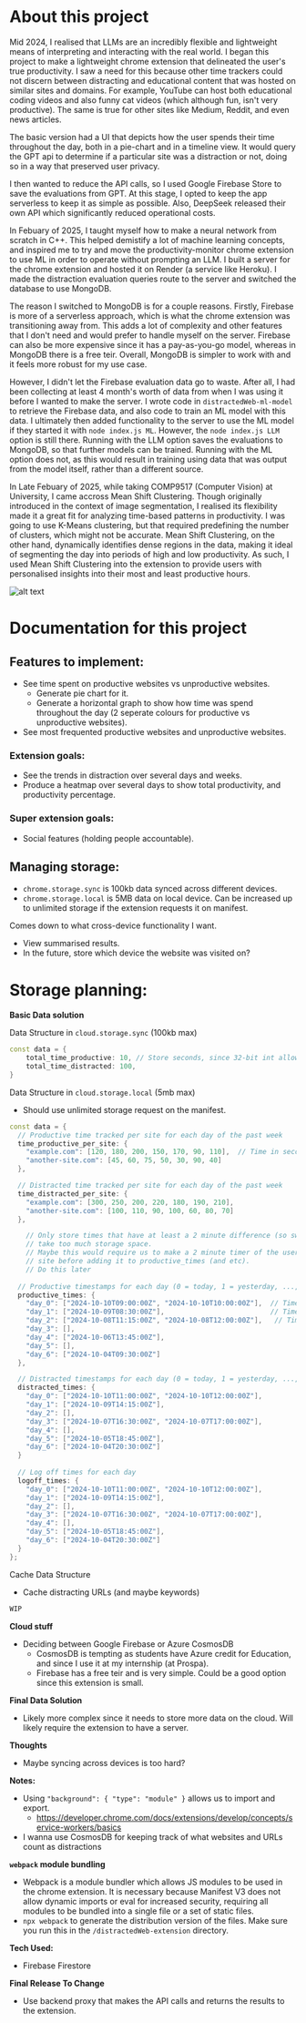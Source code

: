 # About this project

Mid 2024, I realised that LLMs are an incredibly flexible and lightweight means of interpreting and interacting with the real world. I began this project to make a lightweight chrome extension that delineated the user's true productivity. I saw a need for this because other time trackers could not discern between distracting and educational content that was hosted on similar sites and domains. For example, YouTube can host both educational coding videos and also funny cat videos (which although fun, isn't very productive). The same is true for other sites like Medium, Reddit, and even news articles. 

The basic version had a UI that depicts how the user spends their time throughout the day, both in a pie-chart and in a timeline view. It would query the GPT api to determine if a particular site was a distraction or not, doing so in a way that preserved user privacy.

I then wanted to reduce the API calls, so I used Google Firebase Store to save the evaluations from GPT. At this stage, I opted to keep the app serverless to keep it as simple as possible. Also, DeepSeek released their own API which significantly reduced operational costs.

In Febuary of 2025, I taught myself how to make a neural network from scratch in C++. This helped demistify a lot of machine learning concepts, and inspired me to try and move the productivity-monitor chrome extension to use ML in order to operate without prompting an LLM. I built a server for the chrome extension and hosted it on Render (a service like Heroku). I made the distraction evaluation queries route to the server and switched the database to use MongoDB. 

The reason I switched to MongoDB is for a couple reasons. Firstly, Firebase is more of a serverless approach, which is what the chrome extension was transitioning away from. This adds a lot of complexity and other features that I don't need and would prefer to handle myself on the server. Firebase can also be more expensive since it has a pay-as-you-go model, whereas in MongoDB there is a free teir. Overall, MongoDB is simpler to work with and it feels more robust for my use case.

However, I didn't let the Firebase evaluation data go to waste. After all, I had been collecting at least 4 month's worth of data from when I was using it before I wanted to make the server. I wrote code in `distractedWeb-ml-model` to retrieve the Firebase data, and also code to train an ML model with this data. I ultimately then added functionality to the server to use the ML model if they started it with `node index.js ML`. However, the `node index.js LLM` option is still there. Running with the LLM option saves the evaluations to MongoDB, so that further models can be trained. Running with the ML option does not, as this would result in training using data that was output from the model itself, rather than a different source.  

In Late Febuary of 2025, while taking COMP9517 (Computer Vision) at University, I came accross Mean Shift Clustering. Though originally introduced in the context of image segmentation, I realised its flexibility made it a great fit for analyzing time-based patterns in productivity. I was going to use K-Means clustering, but that required predefining the number of clusters, which might not be accurate. Mean Shift Clustering, on the other hand, dynamically identifies dense regions in the data, making it ideal of segmenting the day into periods of high and low productivity. As such, I used Mean Shift Clustering into the extension to provide users with personalised insights into their most and least productive hours.

![alt text](readme-media/image.png)

# Documentation for this project

## Features to implement:

- See time spent on productive websites vs unproductive websites.
    - Generate pie chart for it.
    - Generate a horizontal graph to show how time was spend throughout the day (2 seperate colours for productive vs unproductive websites).
- See most frequented productive websites and unproductive websites.

### Extension goals:
- See the trends in distraction over several days and weeks. 
- Produce a heatmap over several days to show total productivity, and productivity percentage.

### Super extension goals:
- Social features (holding people accountable).

## Managing storage:
- `chrome.storage.sync` is 100kb data synced across different devices.
- `chrome.storage.local` is 5MB data on local device. Can be increased up to unlimited storage if the extension requests it on manifest.

Comes down to what cross-device functionality I want.
- View summarised results.
- In the future, store which device the website was visited on?

# Storage planning:

**Basic Data solution**

Data Structure in `cloud.storage.sync` (100kb max)

```cpp
const data = {
	total_time_productive: 10, // Store seconds, since 32-bit int allows for 68 yrs max.
	total_time_distracted: 100,
}
```

Data Structure in `cloud.storage.local` (5mb max)

- Should use unlimited storage request on the manifest.

```cpp
const data = {
  // Productive time tracked per site for each day of the past week
  time_productive_per_site: {
    "example.com": [120, 180, 200, 150, 170, 90, 110],  // Time in seconds for each day (0 = today, 6 = 6 days ago)
    "another-site.com": [45, 60, 75, 50, 30, 90, 40]
  },

  // Distracted time tracked per site for each day of the past week
  time_distracted_per_site: {
    "example.com": [300, 250, 200, 220, 180, 190, 210],
    "another-site.com": [100, 110, 90, 100, 60, 80, 70]
  },

	// Only store times that have at least a 2 minute difference (so switching tabs doesn't
	// take too much storage space.
	// Maybe this would require us to make a 2 minute timer of the user staying on the same 
	// site before adding it to productive_times (and etc). 
	// Do this later
	
  // Productive timestamps for each day (0 = today, 1 = yesterday, ..., 6 = 6 days ago)
  productive_times: {
    "day_0": ["2024-10-10T09:00:00Z", "2024-10-10T10:00:00Z"],  // Timestamps when user was productive today
    "day_1": ["2024-10-09T08:30:00Z"],                          // Timestamps for the previous day
    "day_2": ["2024-10-08T11:15:00Z", "2024-10-08T12:00:00Z"],   // Timestamps for 2 days ago
    "day_3": [],
    "day_4": ["2024-10-06T13:45:00Z"],
    "day_5": [],
    "day_6": ["2024-10-04T09:30:00Z"]
  },

  // Distracted timestamps for each day (0 = today, 1 = yesterday, ..., 6 = 6 days ago)
  distracted_times: {
    "day_0": ["2024-10-10T11:00:00Z", "2024-10-10T12:00:00Z"],
    "day_1": ["2024-10-09T14:15:00Z"],
    "day_2": [],
    "day_3": ["2024-10-07T16:30:00Z", "2024-10-07T17:00:00Z"],
    "day_4": [],
    "day_5": ["2024-10-05T18:45:00Z"],
    "day_6": ["2024-10-04T20:30:00Z"]
  }
  
  // Log off times for each day
  logoff_times: {
    "day_0": ["2024-10-10T11:00:00Z", "2024-10-10T12:00:00Z"],
    "day_1": ["2024-10-09T14:15:00Z"],
    "day_2": [],
    "day_3": ["2024-10-07T16:30:00Z", "2024-10-07T17:00:00Z"],
    "day_4": [],
    "day_5": ["2024-10-05T18:45:00Z"],
    "day_6": ["2024-10-04T20:30:00Z"]
  }
};
```

Cache Data Structure

- Cache distracting URLs (and maybe keywords)

```cpp
WIP
```

**Cloud stuff**
- Deciding between Google Firebase or Azure CosmosDB
  - CosmosDB is tempting as students have Azure credit for Education, and since I use it at my internship (at Prospa).
  - Firebase has a free teir and is very simple. Could be a good option since this extension is small.


**Final Data Solution**

- Likely more complex since it needs to store more data on the cloud. Will likely require the extension to have a server.



**Thoughts**

- Maybe syncing across devices is too hard?

**Notes:**

- Using `"background": { "type": "module" }` allows us to import and export.
  - https://developer.chrome.com/docs/extensions/develop/concepts/service-workers/basics
- I wanna use CosmosDB for keeping track of what websites and URLs count as distractions

**`webpack` module bundling**
- Webpack is a module bundler which allows JS modules to be used in the chrome extension. It is necessary because Manifest V3 does not allow dynamic imports or eval for increased security, requiring all modules to be bundled into a single file or a set of static files.
- `npx webpack` to generate the distribution version of the files. Make sure you run this in the `/distractedWeb-extension` directory.

**Tech Used:**
- Firebase Firestore

**Final Release To Change**
- Use backend proxy that makes the API calls and returns the results to the extension. 